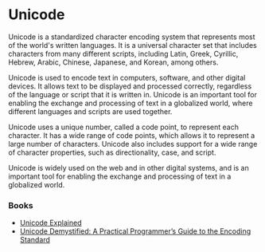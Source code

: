 # Unicode

Unicode is a standardized character encoding system that represents most of the world's written languages. It is a universal character set that includes characters from many different scripts, including Latin, Greek, Cyrillic, Hebrew, Arabic, Chinese, Japanese, and Korean, among others.

Unicode is used to encode text in computers, software, and other digital devices. It allows text to be displayed and processed correctly, regardless of the language or script that it is written in. Unicode is an important tool for enabling the exchange and processing of text in a globalized world, where different languages and scripts are used together.

Unicode uses a unique number, called a code point, to represent each character. It has a wide range of code points, which allows it to represent a large number of characters. Unicode also includes support for a wide range of character properties, such as directionality, case, and script.

Unicode is widely used on the web and in other digital systems, and is an important tool for enabling the exchange and processing of text in a globalized world.

### Books

* [Unicode Explained](https://www.goodreads.com/book/show/1833225.Unicode\_Explained)
* [Unicode Demystified: A Practical Programmer’s Guide to the Encoding Standard](https://www.goodreads.com/book/show/1827814.Unicode\_Demystified)
